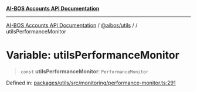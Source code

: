 [**AI-BOS Accounts API Documentation**](../../../README.md)

***

[AI-BOS Accounts API Documentation](../../../README.md) / [@aibos/utils](../README.md) / [](../README.md) / utilsPerformanceMonitor

# Variable: utilsPerformanceMonitor

> `const` **utilsPerformanceMonitor**: `PerformanceMonitor`

Defined in: [packages/utils/src/monitoring/performance-monitor.ts:291](https://github.com/pohlai88/accounts/blob/48103fb36d28b2b9bfb33472b6de2f719773cde9/packages/utils/src/monitoring/performance-monitor.ts#L291)
